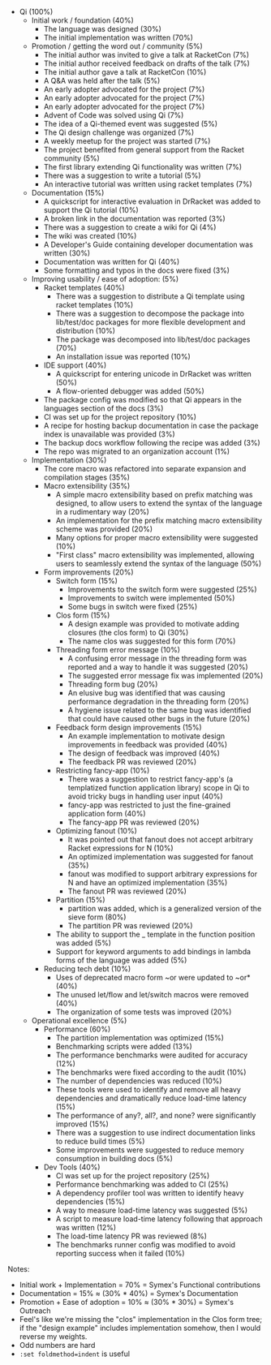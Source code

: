 * Qi (100%)
	* Initial work / foundation (40%)
		* The language was designed (30%)
		* The initial implementation was written (70%)
	* Promotion / getting the word out / community (5%)
		* The initial author was invited to give a talk at RacketCon (7%)
		* The initial author received feedback on drafts of the talk (7%)
		* The initial author gave a talk at RacketCon (10%)
		* A Q&A was held after the talk (5%)
		* An early adopter advocated for the project (7%)
		* An early adopter advocated for the project (7%)
		* An early adopter advocated for the project (7%)
		* Advent of Code was solved using Qi (7%)
		* The idea of a Qi-themed event was suggested (5%)
		* The Qi design challenge was organized (7%)
		* A weekly meetup for the project was started (7%)
		* The project benefited from general support from the Racket community (5%)
		* The first library extending Qi functionality was written (7%)
		* There was a suggestion to write a tutorial (5%)
		* An interactive tutorial was written using racket templates (7%)
	* Documentation (15%)
		* A quickscript for interactive evaluation in DrRacket was added to support the Qi tutorial (10%)
		* A broken link in the documentation was reported (3%)
		* There was a suggestion to create a wiki for Qi (4%)
		* The wiki was created (10%)
		* A Developer's Guide containing developer documentation was written (30%)
		* Documentation was written for Qi (40%)
		* Some formatting and typos in the docs were fixed (3%)
	* Improving usability / ease of adoption: (5%)
		* Racket templates (40%)
			* There was a suggestion to distribute a Qi template using racket templates (10%)
			* There was a suggestion to decompose the package into lib/test/doc packages for more flexible development and distribution (10%)
			* The package was decomposed into lib/test/doc packages (70%)
			* An installation issue was reported (10%)
		* IDE support (40%)
			* A quickscript for entering unicode in DrRacket was written (50%)
			* A flow-oriented debugger was added (50%)
		* The package config was modified so that Qi appears in the languages section of the docs (3%)
		* CI was set up for the project repository (10%)
		* A recipe for hosting backup documentation in case the package index is unavailable was provided (3%)
		* The backup docs workflow following the recipe was added (3%)
		* The repo was migrated to an organization account (1%)
	* Implementation (30%)
		* The core macro was refactored into separate expansion and compilation stages (35%)
		* Macro extensibility (35%)
			* A simple macro extensibility based on prefix matching was designed, to allow users to extend the syntax of the language in a rudimentary way (20%)
			* An implementation for the prefix matching macro extensibility scheme was provided (20%)
			* Many options for proper macro extensibility were suggested (10%)
			* "First class" macro extensibility was implemented, allowing users to seamlessly extend the syntax of the language (50%)
		* Form improvements (20%)
			* Switch form (15%)
				* Improvements to the switch form were suggested (25%)
				* Improvements to switch were implemented (50%)
				* Some bugs in switch were fixed (25%)
			* Clos form (15%)
				* A design example was provided to motivate adding closures (the clos form) to Qi (30%)
				* The name clos was suggested for this form (70%)
			* Threading form error message (10%)
				* A confusing error message in the threading form was reported and a way to handle it was suggested (20%)
				* The suggested error message fix was implemented (20%)
				* Threading form bug (20%)
				* An elusive bug was identified that was causing performance degradation in the threading form (20%)
				* A hygiene issue related to the same bug was identified that could have caused other bugs in the future (20%)
			* Feedback form design improvements (15%)
				* An example implementation to motivate design improvements in feedback was provided (40%)
				* The design of feedback was improved (40%)
				* The feedback PR was reviewed (20%)
			* Restricting fancy-app (10%)
				* There was a suggestion to restrict fancy-app's (a templatized function application library) scope in Qi to avoid tricky bugs in handling user input (40%)
				* fancy-app was restricted to just the fine-grained application form (40%)
				* The fancy-app PR was reviewed (20%)
			* Optimizing fanout (10%)
				* It was pointed out that fanout does not accept arbitrary Racket expressions for N (10%)
				* An optimized implementation was suggested for fanout (35%)
				* fanout was modified to support arbitrary expressions for N and have an optimized implementation (35%)
				* The fanout PR was reviewed (20%)
			* Partition (15%)
				* partition was added, which is a generalized version of the sieve form (80%)
				* The partition PR was reviewed (20%)
			* The ability to support the _ template in the function position was added (5%)
			* Support for keyword arguments to add bindings in lambda forms of the language was added (5%)
		* Reducing tech debt (10%)
			* Uses of deprecated macro form ~or were updated to ~or* (40%)
			* The unused let/flow and let/switch macros were removed (40%)
			* The organization of some tests was improved (20%)
	* Operational excellence (5%)
		* Performance (60%)
			* The partition implementation was optimized (15%)
			* Benchmarking scripts were added (13%)
			* The performance benchmarks were audited for accuracy (12%)
			* The benchmarks were fixed according to the audit (10%)
			* The number of dependencies was reduced (10%)
			* These tools were used to identify and remove all heavy dependencies and dramatically reduce load-time latency (15%)
			* The performance of any?, all?, and none? were significantly improved (15%)
			* There was a suggestion to use indirect documentation links to reduce build times (5%)
			* Some improvements were suggested to reduce memory consumption in building docs (5%)
		* Dev Tools (40%)
			* CI was set up for the project repository (25%)
			* Performance benchmarking was added to CI (25%)
			* A dependency profiler tool was written to identify heavy dependencies (15%)
			* A way to measure load-time latency was suggested (5%)
			* A script to measure load-time latency following that approach was written (12%)
			* The load-time latency PR was reviewed (8%)
			* The benchmarks runner config was modified to avoid reporting success when it failed (10%)

Notes:
- Initial work + Implementation = 70% = Symex's Functional contributions
- Documentation = 15% ≈ (30% * 40%) = Symex's Documentation
- Promotion + Ease of adoption = 10% ≈ (30% * 30%) = Symex's Outreach
- Feel's like we're missing the "clos" implementation in the Clos form tree;
  if the "design example" includes implementation somehow, then I would reverse
  my weights.
- Odd numbers are hard
- `:set foldmethod=indent` is useful
